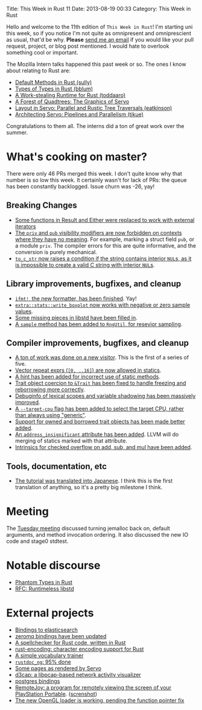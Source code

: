Title: This Week in Rust 11
Date: 2013-08-19 00:33
Category: This Week in Rust

Hello and welcome to the 11th edition of `This Week in Rust`! I'm starting uni
this week, so if you notice I'm not quite as omnipresent and omniprescient as
usual, that'd be why. **Please** [send me an email](mailto:corey@octayn.net)
if you would like your pull request, project, or blog post mentioned. I would
hate to overlook something cool or important.

<!-- more -->

The Mozilla Intern talks happened this past week or so. The ones I know about
relating to Rust are:

- [Default Methods in Rust
  (sully)](https://air.mozilla.org/intern-presentation-sullivan/)
- [Types of Types in Rust
  (bblum)](https://air.mozilla.org/ben-blum-from-the-research-team-presents-types-of-types-in-rust/)
- [A Work-stealing Runtime for Rust
  (toddaaro)](https://air.mozilla.org/2013-intern-todd/)
- [A Forest of Quadtrees: The Graphics of
  Servo](https://air.mozilla.org/eston-schweickart-from-the-research-team-presents-a-forest-of-quadtrees-the-graphics-of-servo/)
- [Layout in Servo: Parallel and Rustic Tree Traversals
  (eatkinson)](https://air.mozilla.org/2013-intern-presentations-august-13/)
- [Architecting Servo: Pipelines and Parallelism
  (tikue)](https://air.mozilla.org/2013-intern-kuehn/)

Congratulations to them all. The interns did a ton of great work over the
summer.

# What's cooking on master?

There were only 46 PRs merged this week. I don't quite know why that number is
so low this week. It certainly wasn't for lack of PRs: the queue has been
constantly backlogged. Issue churn was -26, yay!

## Breaking Changes

- [Some functions in Result and Either were replaced to work with external
  iterators](https://github.com/mozilla/rust/pull/8526)
- [The `priv` and `pub` visibility modifiers are now forbidden on contexts
  where they have no meaning](https://github.com/mozilla/rust/pull/8423). For
  example, marking a struct field `pub`, or a module `priv`. The compiler
  errors for this are quite informative, and the conversion is purely
  mechanical.
- [`to_c_str` now raises a condition if the string contains interior `NUL`s,
  as it is impossible to create a valid C string with interior
  `NUL`s](https://github.com/mozilla/rust/pull/8532).

## Library improvements, bugfixes, and cleanup

- [`ifmt!`, the new formatter, has been
  finished](https://github.com/mozilla/rust/pull/8446). Yay!
- [`extra::stats::write_boxplot` now works with negative or zero sample
  values](https://github.com/mozilla/rust/pull/8453).
- [Some missing pieces in libstd have been filled
  in](https://github.com/mozilla/rust/pull/8452).
- [A `sample` method has been added to `RngUtil`, for resevior
  sampling](https://github.com/mozilla/rust/pull/8491).

## Compiler improvements, bugfixes, and cleanup

- [A ton of work was done on a new
  visitor](https://github.com/mozilla/rust/pull/8527). This is the first of a
  series of five.
- [Vector repeat exprs (`[0, ..16]`) are now allowed in
  statics](https://github.com/mozilla/rust/pull/8483).
- [A hint has been added for incorrect use of static
  methods](https://github.com/mozilla/rust/pull/8477).
- [Trait object coercion to `&Trait` has been fixed to handle freezing and
  reborrowing more correctly](https://github.com/mozilla/rust/pull/8497).
- [Debuginfo of lexical scopes and variable shadowing has been massively
  improved](https://github.com/mozilla/rust/pull/8329).
- [A `--target-cpu` flag has been added to select the target CPU, rather than
  always using "generic"](https://github.com/mozilla/rust/pull/8410).
- [Support for owned and borrowed trait objects has been made better
  added](https://github.com/mozilla/rust/pull/8455).
- [An `address_insignificant` attribute has been
  added](https://github.com/mozilla/rust/pull/8421). LLVM will do merging of
  statics marked with that attribute.
- [Intrinsics for checked overflow on add, sub, and mul have been
  added](https://github.com/mozilla/rust/pull/8408).

## Tools, documentation, etc

- [The tutorial was translated into
  Japanese](https://github.com/mozilla/rust/pull/8469). I think this is the
  first translation of anything, so it's a pretty big milestone I think.

# Meeting

The [Tuesday
meeting](https://github.com/mozilla/rust/wiki/Meeting-weekly-2013-08-13)
discussed turning jemalloc back on, default arguments, and method invocation
ordering. It also discussed the new IO code and stage0 stdtest.

# Notable discourse

- [Phantom Types in
  Rust](http://bluishcoder.co.nz/2013/08/15/phantom_types_in_rust.html)
- [RFC: Runtimeless
  libstd](http://www.reddit.com/r/rust/comments/1k6hua/rustdev_rfc_runtimeless_libstd/)

# External projects

- [Bindings to elasticsearch](https://github.com/erickt/rust-elasticsearch)
- [zeromq bindings have been updated](https://github.com/erickt/rust-zmq)
- [A spellchecker for Rust code, written in Rust](https://github.com/huonw/spellck)
- [rust-encoding: character encoding support for
  Rust](http://www.reddit.com/r/rust/comments/1kd8ah/rustencoding_character_encoding_support_for_rust/)
- [A simple vocabulary
  trainer](http://www.reddit.com/r/rust/comments/1kctjn/my_first_rust_program_vocabulary_trainer/)
- [`rustdoc_ng`: 95%
  done](http://www.reddit.com/r/rust/comments/1k7mfn/rustdev_rustdoc_ng_95_done/)
- [Some pages as rendered by
  Servo](http://www.reddit.com/r/rust/comments/1k5kqx/some_pages_in_servo_as_of_20130810/)
- [d3cap: a libpcap-based network activity
  visualizer](https://github.com/jfager/d3cap)
- [postgres bindings](https://github.com/sfackler/rust-postgres)
- [RemoteJoy: a program for remotely viewing the screen of your PlayStation
  Portable](https://gist.github.com/luqmana/6264106).
  ([screnshot](http://i.imgur.com/9Kda25J.jpg))
- [The new OpenGL loader is working, pending the function pointer
  fix](https://github.com/bjz/gl-rs)
